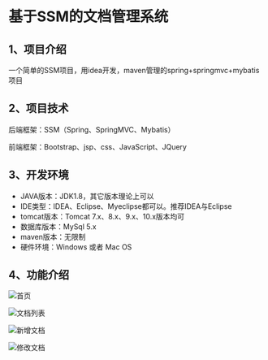 # 基于SSM的文档管理系统


## 1、项目介绍

一个简单的SSM项目，用idea开发，maven管理的spring+springmvc+mybatis项目


## 2、项目技术

后端框架：SSM（Spring、SpringMVC、Mybatis）

前端框架：Bootstrap、jsp、css、JavaScript、JQuery

## 3、开发环境

- JAVA版本：JDK1.8，其它版本理论上可以
- IDE类型：IDEA、Eclipse、Myeclipse都可以。推荐IDEA与Eclipse
- tomcat版本：Tomcat 7.x、8.x、9.x、10.x版本均可
- 数据库版本：MySql 5.x
- maven版本：无限制
- 硬件环境：Windows 或者 Mac OS


## 4、功能介绍

![首页](https://project-images-1256969109.cos.ap-chongqing.myqcloud.com/Typora-Images/202206011227833.jpg)

![文档列表](https://project-images-1256969109.cos.ap-chongqing.myqcloud.com/Typora-Images/202206011227566.jpg)

![新增文档](https://project-images-1256969109.cos.ap-chongqing.myqcloud.com/Typora-Images/202206011227536.jpg)

![修改文档](https://project-images-1256969109.cos.ap-chongqing.myqcloud.com/Typora-Images/202206011227836.jpg)




